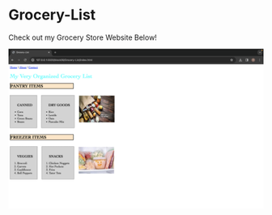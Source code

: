 # Grocery-List

Check out my Grocery Store Website Below!

![grocery list](grocery.png?raw=true "Grocery List Home Page")